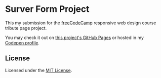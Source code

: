 # Surver Form Project

This my submission for the [freeCodeCamp](freeCodeCamp.org) responsive web design course tribute page project.

You may check it out on [this project's GitHub Pages](https://srjheam.github.io/fcc-tribute-page/src/tribute.html) or hosted in my [Codepen profile](https://codepen.io/srjheam/full/GROWLMq).


## License

Licensed under the [MIT License](./LICENSE).
